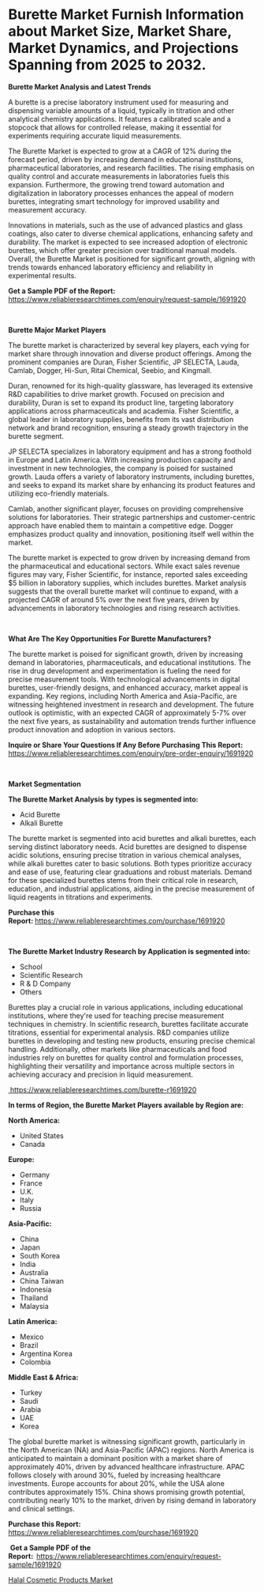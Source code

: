 <p><h1>Burette Market Furnish Information about Market Size, Market Share, Market Dynamics, and Projections Spanning from 2025 to 2032.</h1></p><p><strong>Burette Market Analysis and Latest Trends</strong></p>
<p><p>A burette is a precise laboratory instrument used for measuring and dispensing variable amounts of a liquid, typically in titration and other analytical chemistry applications. It features a calibrated scale and a stopcock that allows for controlled release, making it essential for experiments requiring accurate liquid measurements.</p><p>The Burette Market is expected to grow at a CAGR of 12% during the forecast period, driven by increasing demand in educational institutions, pharmaceutical laboratories, and research facilities. The rising emphasis on quality control and accurate measurements in laboratories fuels this expansion. Furthermore, the growing trend toward automation and digitalization in laboratory processes enhances the appeal of modern burettes, integrating smart technology for improved usability and measurement accuracy.</p><p>Innovations in materials, such as the use of advanced plastics and glass coatings, also cater to diverse chemical applications, enhancing safety and durability. The market is expected to see increased adoption of electronic burettes, which offer greater precision over traditional manual models. Overall, the Burette Market is positioned for significant growth, aligning with trends towards enhanced laboratory efficiency and reliability in experimental results.</p></p>
<p><strong>Get a Sample PDF of the Report:&nbsp;</strong> <a href="https://www.reliableresearchtimes.com/enquiry/request-sample/1691920?utm_campaign=2096&utm_medium=2&utm_source=Github&utm_content=ia&utm_term=06022025&utm_id=burette">https://www.reliableresearchtimes.com/enquiry/request-sample/1691920</a></p>
<p>&nbsp;</p>
<p><strong>Burette Major Market Players</strong></p>
<p><p>The burette market is characterized by several key players, each vying for market share through innovation and diverse product offerings. Among the prominent companies are Duran, Fisher Scientific, JP SELECTA, Lauda, Camlab, Dogger, Hi-Sun, Ritai Chemical, Seebio, and Kingmall.</p><p>Duran, renowned for its high-quality glassware, has leveraged its extensive R&D capabilities to drive market growth. Focused on precision and durability, Duran is set to expand its product line, targeting laboratory applications across pharmaceuticals and academia. Fisher Scientific, a global leader in laboratory supplies, benefits from its vast distribution network and brand recognition, ensuring a steady growth trajectory in the burette segment.</p><p>JP SELECTA specializes in laboratory equipment and has a strong foothold in Europe and Latin America. With increasing production capacity and investment in new technologies, the company is poised for sustained growth. Lauda offers a variety of laboratory instruments, including burettes, and seeks to expand its market share by enhancing its product features and utilizing eco-friendly materials.</p><p>Camlab, another significant player, focuses on providing comprehensive solutions for laboratories. Their strategic partnerships and customer-centric approach have enabled them to maintain a competitive edge. Dogger emphasizes product quality and innovation, positioning itself well within the market.</p><p>The burette market is expected to grow driven by increasing demand from the pharmaceutical and educational sectors. While exact sales revenue figures may vary, Fisher Scientific, for instance, reported sales exceeding $5 billion in laboratory supplies, which includes burettes. Market analysis suggests that the overall burette market will continue to expand, with a projected CAGR of around 5% over the next five years, driven by advancements in laboratory technologies and rising research activities.</p></p>
<p>&nbsp;</p>
<p><strong>What Are The Key Opportunities For Burette Manufacturers?</strong></p>
<p><p>The burette market is poised for significant growth, driven by increasing demand in laboratories, pharmaceuticals, and educational institutions. The rise in drug development and experimentation is fueling the need for precise measurement tools. With technological advancements in digital burettes, user-friendly designs, and enhanced accuracy, market appeal is expanding. Key regions, including North America and Asia-Pacific, are witnessing heightened investment in research and development. The future outlook is optimistic, with an expected CAGR of approximately 5-7% over the next five years, as sustainability and automation trends further influence product innovation and adoption in various sectors.</p></p>
<p><strong>Inquire or Share Your Questions If Any Before Purchasing This Report:</strong> <a href="https://www.reliableresearchtimes.com/enquiry/pre-order-enquiry/1691920?utm_campaign=2096&utm_medium=2&utm_source=Github&utm_content=ia&utm_term=06022025&utm_id=burette">https://www.reliableresearchtimes.com/enquiry/pre-order-enquiry/1691920</a></p>
<p>&nbsp;</p>
<p><strong>Market Segmentation</strong></p>
<p><strong>The Burette Market Analysis by types is segmented into:</strong></p>
<p><ul><li>Acid Burette</li><li>Alkali Burette</li></ul></p>
<p><p>The burette market is segmented into acid burettes and alkali burettes, each serving distinct laboratory needs. Acid burettes are designed to dispense acidic solutions, ensuring precise titration in various chemical analyses, while alkali burettes cater to basic solutions. Both types prioritize accuracy and ease of use, featuring clear graduations and robust materials. Demand for these specialized burettes stems from their critical role in research, education, and industrial applications, aiding in the precise measurement of liquid reagents in titrations and experiments.</p></p>
<p><strong>Purchase this Report:&nbsp;</strong><a href="https://www.reliableresearchtimes.com/purchase/1691920?utm_campaign=2096&utm_medium=2&utm_source=Github&utm_content=ia&utm_term=06022025&utm_id=burette">https://www.reliableresearchtimes.com/purchase/1691920</a></p>
<p>&nbsp;</p>
<p><strong>The Burette Market Industry Research by Application is segmented into:</strong></p>
<p><ul><li>School</li><li>Scientific Research</li><li>R & D Company</li><li>Others</li></ul></p>
<p><p>Burettes play a crucial role in various applications, including educational institutions, where they're used for teaching precise measurement techniques in chemistry. In scientific research, burettes facilitate accurate titrations, essential for experimental analysis. R&D companies utilize burettes in developing and testing new products, ensuring precise chemical handling. Additionally, other markets like pharmaceuticals and food industries rely on burettes for quality control and formulation processes, highlighting their versatility and importance across multiple sectors in achieving accuracy and precision in liquid measurement.</p></p>
<p><a href="https://www.reliableresearchtimes.com/burette-r1691920?utm_campaign=2096&utm_medium=2&utm_source=Github&utm_content=ia&utm_term=06022025&utm_id=burette">&nbsp;https://www.reliableresearchtimes.com/burette-r1691920</a></p>
<p><strong>In terms of Region, the Burette Market Players available by Region are:</strong></p>
<p>
    <p> <strong> North America: </strong>
        <ul>
            <li>United States</li>
            <li>Canada</li>
        </ul>
        </p> 
    <p> <strong> Europe: </strong>
        <ul>
            <li>Germany</li>
            <li>France</li>
            <li>U.K.</li>
            <li>Italy</li>
            <li>Russia</li>
        </ul>
        </p> 
    <p> <strong> Asia-Pacific: </strong>
        <ul>
            <li>China</li>
            <li>Japan</li>
            <li>South Korea</li>
            <li>India</li>
            <li>Australia</li>
            <li>China Taiwan</li>
            <li>Indonesia</li>
            <li>Thailand</li>
            <li>Malaysia</li>
        </ul>
        </p> 
    <p> <strong> Latin America: </strong>
        <ul>
            <li>Mexico</li>
            <li>Brazil</li>
            <li>Argentina Korea</li>
            <li>Colombia</li>
        </ul>
        </p> 
    <p> <strong> Middle East & Africa: </strong>
        <ul>
            <li>Turkey</li>
            <li>Saudi</li>
            <li>Arabia</li>
            <li>UAE</li>
            <li>Korea</li>
        </ul>
    </p>
    </p>
<p><p>The global burette market is witnessing significant growth, particularly in the North American (NA) and Asia-Pacific (APAC) regions. North America is anticipated to maintain a dominant position with a market share of approximately 40%, driven by advanced healthcare infrastructure. APAC follows closely with around 30%, fueled by increasing healthcare investments. Europe accounts for about 20%, while the USA alone contributes approximately 15%. China shows promising growth potential, contributing nearly 10% to the market, driven by rising demand in laboratory and clinical settings.</p></p>
<p><strong>Purchase this Report: </strong><a href="https://www.reliableresearchtimes.com/purchase/1691920?utm_campaign=2096&utm_medium=2&utm_source=Github&utm_content=ia&utm_term=06022025&utm_id=burette">https://www.reliableresearchtimes.com/purchase/1691920</a></p>
<p>&nbsp;<strong>Get a Sample PDF of the Report:&nbsp;&nbsp;</strong><a href="https://www.reliableresearchtimes.com/enquiry/request-sample/1691920?utm_campaign=2096&utm_medium=2&utm_source=Github&utm_content=ia&utm_term=06022025&utm_id=burette">https://www.reliableresearchtimes.com/enquiry/request-sample/1691920</a></p>
<p><strong></strong></p>
<p><p><a href="https://github.com/NarcisoFerry/Market-Research-Report-List-1/blob/main/halal-cosmetic-products-market.md?utm_campaign=2096&utm_medium=2&utm_source=Github&utm_content=ia&utm_term=06022025&utm_id=burette">Halal Cosmetic Products Market</a></p></p>